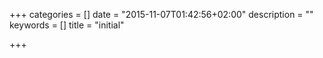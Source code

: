+++
categories = []
date = "2015-11-07T01:42:56+02:00"
description = ""
keywords = []
title = "initial"

+++

